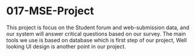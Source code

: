 # 017-MSE-Project
This project is focus on the Student forum and web-submission data, and our system will answer critical questions based on our survey.
The main tools we use is based on database which is first step of our project, Well looking UI design is another point in our project.
